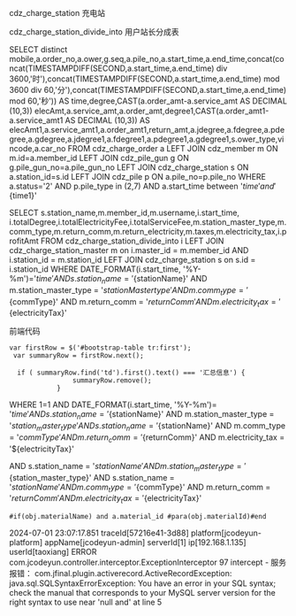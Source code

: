 cdz_charge_station 充电站

cdz_charge_station_divide_into  用户站长分成表



SELECT distinct mobile,a.order_no,a.ower,g.seq,a.pile_no,a.start_time,a.end_time,concat(concat(TIMESTAMPDIFF(SECOND,a.start_time,a.end_time) div 3600,'时'),concat(TIMESTAMPDIFF(SECOND,a.start_time,a.end_time) mod 3600 div 60,'分'),concat(TIMESTAMPDIFF(SECOND,a.start_time,a.end_time) mod 60,'秒')) AS time,degree,CAST(a.order_amt-a.service_amt AS DECIMAL (10,3)) elecAmt,a.service_amt,a.order_amt,degree1,CAST(a.order_amt1-a.service_amt1 AS DECIMAL (10,3)) AS elecAmt1,a.service_amt1,a.order_amt1,return_amt,a.jdegree,a.fdegree,a.pdegree,a.gdegree,a.jdegree1,a.fdegree1,a.pdegree1,a.gdegree1,s.ower_type,vincode,a.car_no
FROM cdz_charge_order a
LEFT JOIN cdz_member m ON m.id=a.member_id
LEFT JOIN cdz_pile_gun g ON g.pile_gun_no=a.pile_gun_no
LEFT JOIN cdz_charge_station s ON a.station_id=s.id
LEFT JOIN cdz_pile p ON a.pile_no=p.pile_no
WHERE a.status='2' AND p.pile_type in (2,7)
AND a.start_time between '${time}' and '${time1}'



SELECT s.station_name,m.member_id,m.username,i.start_time, i.totalDegree,i.totalElectricityFee,i.totalServiceFee,m.station_master_type,m.comm_type,m.return_comm,m.return_electricity,m.taxes,m.electricity_tax,i.profitAmt 
FROM cdz_charge_station_divide_into i
LEFT JOIN cdz_charge_station_master m on  i.master_id = m.member_id AND i.station_id = m.station_id
LEFT JOIN cdz_charge_station s on s.id = i.station_id
WHERE  DATE_FORMAT(i.start_time, '%Y-%m')='${time}'
AND s.station_name = '${stationName}'
AND m.station_master_type = '${stationMastertype}'
AND  m.comm_type = '${commType}'
AND  m.return_comm = '${returnComm}'
AND m.electricity_tax = '${electricityTax}'

前端代码

```
var firstRow = $('#bootstrap-table tr:first');
 var summaryRow = firstRow.next();
 
  if ( summaryRow.find('td').first().text() === '汇总信息') {
                summaryRow.remove();
            }
```

WHERE 1=1 
AND DATE_FORMAT(i.start_time, '%Y-%m')= '${time}'
AND  s.station_name = '${stationName}'
	AND m.station_master_type = '${station_master_type}'
	AND s.station_name = '${stationName}'
	AND m.comm_type = '${commType}'
	AND m.return_comm = '${returnComm}'
	AND m.electricity_tax = '${electricityTax}'



AND  s.station_name = '${stationName}'
	AND m.station_master_type = '${station_master_type}'
	AND s.station_name = '${stationName}'
	AND m.comm_type = '${commType}'
	AND m.return_comm = '${returnComm}'
	AND m.electricity_tax = '${electricityTax}'



```
#if(obj.materialName) and a.material_id #para(obj.materialId)#end
```

2024-07-01 23:07:17.851 traceId[57216e41-3d88] platform[jcodeyun-platform] appName[jcodeyun-admin]   serverId[1] ip[192.168.1.135]  userId[taoxiang] ERROR com.jcodeyun.controller.interceptor.ExceptionInterceptor 97 intercept - 服务报错： com.jfinal.plugin.activerecord.ActiveRecordException: java.sql.SQLSyntaxErrorException: You have an error in your SQL syntax; check the manual that corresponds to your MySQL server version for the right syntax to use near 'null                                                                         and' at line 5